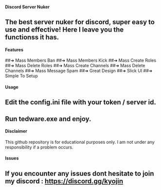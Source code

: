 #### Discord Server Nuker

## The best server nuker for discord, super easy to use and effective! Here I leave you the functionss it has.

#### Features

##➜  Mass Members Ban
##➜  Mass Members Kick
##➜  Mass Create Roles
##➜  Mass Delete Roles
##➜  Mass Create Channels
##➜  Mass Delete Channels
##➜  Mass Message Spam
##➜  Great Design
##➜  Slick UI
##➜  Simple To Setup

#### Usage

## Edit the config.ini file with your token / server id.
## Run tedware.exe and enjoy.

#### Disclaimer

This github repository is for educational purposes only. I am not under any responsibility if a problem occurs.

#### Issues

## If you encounter any issues dont hesitate to join my discord : https://discord.gg/kyojin
